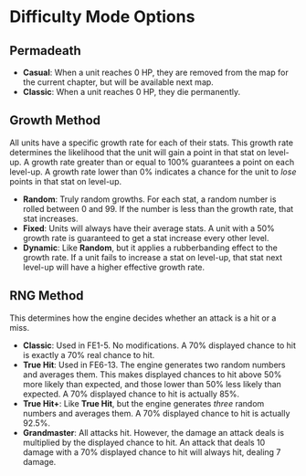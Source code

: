 # Difficulty Mode Options

## Permadeath

- **Casual**: When a unit reaches 0 HP, they are removed from the map for the current chapter, but will be available next map.
- **Classic**: When a unit reaches 0 HP, they die permanently.

## Growth Method

All units have a specific growth rate for each of their stats. This growth rate determines the likelihood that the unit will gain a point in that stat on level-up. A growth rate greater than or equal to 100% guarantees a point on each level-up. A growth rate lower than 0% indicates a chance for the unit to *lose* points in that stat on level-up.

- **Random**: Truly random growths. For each stat, a random number is rolled between 0 and 99. If the number is less than the growth rate, that stat increases.
- **Fixed**: Units will always have their average stats. A unit with a 50% growth rate is guaranteed to get a stat increase every other level.
- **Dynamic**: Like **Random**, but it applies a rubberbanding effect to the growth rate. If a unit fails to increase a stat on level-up, that stat next level-up will have a higher effective growth rate.

## RNG Method

This determines how the engine decides whether an attack is a hit or a miss.

- **Classic**: Used in FE1-5. No modifications. A 70% displayed chance to hit is exactly a 70% real chance to hit.
- **True Hit**: Used in FE6-13. The engine generates two random numbers and averages them. This makes displayed chances to hit above 50% more likely than expected, and those lower than 50% less likely than expected. A 70% displayed chance to hit is actually 85%.
- **True Hit+**: Like **True Hit**, but the engine generates *three* random numbers and averages them. A 70% displayed chance to hit is actually 92.5%.
- **Grandmaster**: All attacks hit. However, the damage an attack deals is multiplied by the displayed chance to hit. An attack that deals 10 damage with a 70% displayed chance to hit will always hit, dealing 7 damage.


